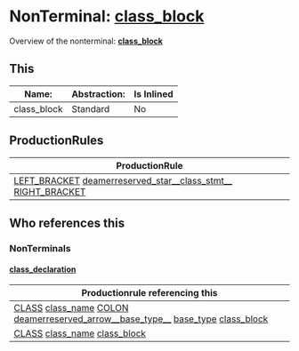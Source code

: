# NonTerminal: **[class_block](./class_block.md)**

Overview of the nonterminal: **[class_block](./class_block.md)**



## This

| Name:                | Abstraction:    | Is Inlined |
| -------------------- | --------------- | ---------- |
| class_block | Standard | No |



## ProductionRules

| ProductionRule |
| ---- |
| [LEFT_BRACKET](./../Lexicon/LEFT_BRACKET.md) [deamerreserved_star__class_stmt__](./deamerreserved_star__class_stmt__.md) [RIGHT_BRACKET](./../Lexicon/RIGHT_BRACKET.md)  |




## Who references this

### NonTerminals


#### [class_declaration](./../Grammar/class_declaration.md)

| Productionrule referencing this                      |
| ---------------------------------------------------- |
| [CLASS](./../Lexicon/CLASS.md) [class_name](./class_name.md) [COLON](./../Lexicon/COLON.md) [deamerreserved_arrow__base_type__](./deamerreserved_arrow__base_type__.md) [base_type](./base_type.md) [class_block](./class_block.md)  |
| [CLASS](./../Lexicon/CLASS.md) [class_name](./class_name.md) [class_block](./class_block.md)  |



